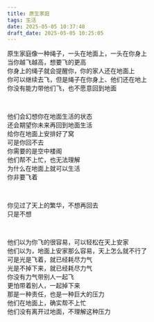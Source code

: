 ```yaml
---
title: 原生家庭
tags: 生活
date: 2025-05-05 10:37:48
draft_date: 2025-05-05 10:25:05
---
```







原生家庭像一种绳子，一头在地面上，一头在你身上    
当你越飞越高，想要飞的更高    
你身上的绳子就会提醒你，你的家人还在地面上    
你可以继续去飞，但是绳子在你身上、他们还在地上    
你没有能力带他们飞，也不愿意回到地面    

<br>

他们会幻想你在地面生活的状态    
还会期望你未来再回到地面生活    
给你在地面上安排好了窝    
可是你回不去    
你需要的是空中楼阁    
他们帮不上忙，也无法理解    
为什么在地面上就可以生活    
你非要飞着    

<br>

你见过了天上的繁华，不想再回去    
只是不想    

<br>

他们以为你飞的很容易，可以轻松在天上安家    
他们以为，地面上安家那么容易，天上怎么就不行了    
可是光是飞着，就已经耗尽力气    
光是不掉下来，就已经耗尽力气    
你没有力气带别人一起飞    
更怕带着别人，一起掉下来    
那是一种责任，也是一种巨大的压力    
他们在地面上，确实帮不上忙    
他们没有离开过地面，不理解这种压力    


